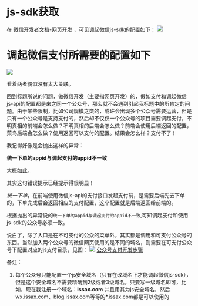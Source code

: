 # js-sdk获取
在 [微信开发者文档-网页开发](https://mp.weixin.qq.com/wiki?t=resource/res_main&id=mp1421141115)   ，可见调起微信js-sdk的配置如下：
![](https://user-images.githubusercontent.com/25907273/32136043-344d6a3c-bbce-11e7-9704-c59edcc322fb.png)

# 调起微信支付所需要的配置如下
![](https://user-images.githubusercontent.com/25907273/32136102-20d82e96-bbcf-11e7-8f83-427a9e823b76.png)

看着两者貌似没有太大关联。

回到标题所说的问题，做微信开发（主要指网页开发）的，假如支付和调起微信js-api的配置都是来之同一个公众号，那么就不会遇到引起我标题中的所肯定的问题。由于某些限制，比如公司规模之类的，或许会出现多个公众号需要运营，但是只有一个公众号是支持支付的，然后却不仅仅一个公众号的项目需要调起支付，不明真相的前端会怎么做？不明真相的后端会怎么做？前端会使用后端返回的配置，菜鸟后端会怎么做？使用返回可以支付的配置。结果会怎么样？支付不了！

我记得好像是会抛出这样的异常：

**统一下单的appid与调起支付的appid不一致**

大概如此。

其实这句错误提示已经提示得很明显！

*统一下单*，在前端使用微信js-api的支付接口发起支付前，是需要后端先去下单的，下单完成后会返回相应的支付配置，这个配置就是后端返回给前端的。

根据抛出的异常说的`统一下单的appid与调起支付的appid不一致`,可知调起支付和使用js-sdk的公众号必须一致。

说白了，除了入口是在不可支付的公众的菜单外，其实都是调用和可支付公众号的东西。当然加入两个公众号的微信网页使用的是不同的域名，则需要在可支付公众号下配置对应的js支付目录，见图：
![](https://user-images.githubusercontent.com/25907273/32136653-24cc868e-bbd7-11e7-9f23-e99545832ec9.png)
[公众号支付开发步骤](https://pay.weixin.qq.com/wiki/doc/api/jsapi.php?chapter=7_3)


备注：

1. 每个公众号只能配置一个js安全域名（只有在改域名下才能调起微信js-sdk），但是这个安全域名不需要精确到2级或者3级域名，只要写一级域名即可，比如，现在我注册一个域名：**issax.com** 并且用其为js安全域名，然后wx.issax.com、blog.issax.com等等的*.issax.com都是可以使用的






